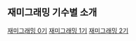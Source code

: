 ## 재미그래밍 기수별 소개

[재미그래밍 0기](https://fungramming.github.io/class-0/)
[재미그래밍 1기](https://fungramming.github.io/class-1/)
[재미그래밍 2기](https://fungramming.github.io/class-2/)
